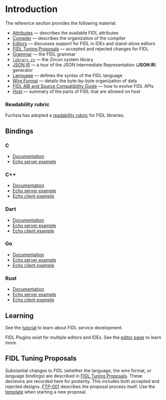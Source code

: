 # Introduction

The reference section provides the following material:

* [Attributes](attributes.md) &mdash; describes the available FIDL attributes
* [Compiler](compiler.md) &mdash; describes the organization of the compiler
* [Editors](editors.md) &mdash; discusses support for FIDL in IDEs and stand-alone editors
* [FIDL Tuning Proposals](ftp/README.md) &mdash; accepted and rejected changes for FIDL
* [Grammar](grammar.md) &mdash; the FIDL grammar
* [`library zx`](library-zx.md) &mdash; the Zircon system library
* [JSON IR](json-ir.md) &mdash; a tour of the JSON Intermediate Representation (**JSON IR**) generator
* [Language](language.md) &mdash; defines the syntax of the FIDL language
* [Wire Format](wire-format/README.md) &mdash; details the byte-by-byte organization of data
* [FIDL ABI and Source Compatibility Guide](abi-compat.md) &mdash; how to evolve FIDL APIs
* [Host](host.md) &mdash; summary of the parts of FIDL that are allowed on host

### Readability rubric

Fuchsia has adopted a [readability rubric](../../../api/fidl.md) for FIDL libraries.

## Bindings

### C

- [Documentation](../languages/c.md)
- [Echo server example](/garnet/examples/fidl/echo_server_c/)

### C++

- [Documentation](../languages/cpp.md)
- [Echo server example](/garnet/examples/fidl/echo_server_cpp/)
- [Echo client example](/garnet/examples/fidl/echo_client_cpp/)

### Dart

- [Documentation](../tutorial/tutorial-dart.md)
- [Echo server example](https://fuchsia.googlesource.com/topaz/+/master/examples/fidl/echo_server_async_dart/)
- [Echo client example](https://fuchsia.googlesource.com/topaz/+/master/examples/fidl/echo_client_async_dart/)

### Go

- [Documentation](../tutorial/tutorial-go.md)
- [Echo server example](/garnet/examples/fidl/echo_server_go/)
- [Echo client example](/garnet/examples/fidl/echo_client_go/)

### Rust

- [Documentation](../tutorial/tutorial-rust.md)
- [Echo server example](/garnet/examples/fidl/echo_server_rust/)
- [Echo client example](/garnet/examples/fidl/echo_client_rust/)

## Learning

See the [tutorial](../tutorial/README.md) to learn about FIDL service development.

FIDL Plugins exist for multiple editors and IDEs.  See the
[editor page](editors.md) to learn more.

## FIDL Tuning Proposals

Substantial changes to FIDL (whether the language, the wire format, or
language bindings) are described in [FIDL Tuning Proposals]. These
decisions are recorded here for posterity. This includes both accepted
and rejected designs. [FTP-001] describes the proposal process itself.
Use the [template](ftp/template.md) when starting a new proposal.

[FIDL Tuning Proposals]: ftp/README.md
[FTP-001]: ftp/ftp-001.md
